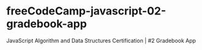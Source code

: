 # freeCodeCamp-javascript-02-gradebook-app
 JavaScript Algorithm and Data Structures Certification | #2 Gradebook App
